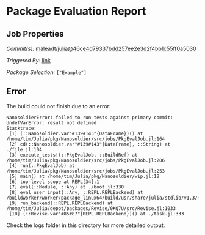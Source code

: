 # Package Evaluation Report

## Job Properties

*Commit(s):* [maleadt/julia@46ce4d79337bdd257ee2e3d2f4bb1c55ff0a5030](https://github.com/maleadt/julia/commit/46ce4d79337bdd257ee2e3d2f4bb1c55ff0a5030)

*Triggered By:* [link](https://www.test.com)

*Package Selection:* `["Example"]`

## Error

The build could not finish due to an error:

```
NanosoldierError: failed to run tests against primary commit: UndefVarError: result not defined
Stacktrace:
 [1] (::Nanosoldier.var"#139#143"{DataFrame})() at /home/tim/Julia/pkg/Nanosoldier/src/jobs/PkgEvalJob.jl:164
 [2] cd(::Nanosoldier.var"#139#143"{DataFrame}, ::String) at ./file.jl:104
 [3] execute_tests!(::PkgEvalJob, ::BuildRef) at /home/tim/Julia/pkg/Nanosoldier/src/jobs/PkgEvalJob.jl:206
 [4] run(::PkgEvalJob) at /home/tim/Julia/pkg/Nanosoldier/src/jobs/PkgEvalJob.jl:253
 [5] main() at /home/tim/Julia/pkg/Nanosoldier/wip.jl:18
 [6] top-level scope at REPL[34]:1
 [7] eval(::Module, ::Any) at ./boot.jl:330
 [8] eval_user_input(::Any, ::REPL.REPLBackend) at /buildworker/worker/package_linux64/build/usr/share/julia/stdlib/v1.3/REPL/src/REPL.jl:86
 [9] run_backend(::REPL.REPLBackend) at /home/tim/Julia/depot/packages/Revise/0KQ7U/src/Revise.jl:1033
 [10] (::Revise.var"#85#87"{REPL.REPLBackend})() at ./task.jl:333
```

Check the logs folder in this directory for more detailed output.


